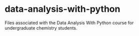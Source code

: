 # data-analysis-with-python
Files associated with the Data Analysis With Python course for undergraduate chemistry students.

